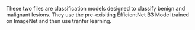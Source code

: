 These two files are classification models designed to classify benign and malignant lesions. They use the pre-exisiting EfficientNet B3 Model trained on ImageNet and then use tranfer learning. 
